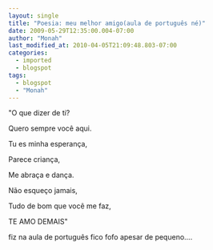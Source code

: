 ```yaml
---
layout: single
title: "Poesia: meu melhor amigo(aula de português né)"
date: 2009-05-29T12:35:00.004-07:00
author: "Monah"
last_modified_at: 2010-04-05T21:09:48.803-07:00
categories:
  - imported
  - blogspot
tags:
  - blogspot
  - "Monah"
---
```


"O que dizer de ti?

 Quero sempre você aqui.



 Tu es minha esperança,

 Parece criança,

 Me abraça e dança.



 Não esqueço jamais,

 Tudo de bom que você me faz,

 TE AMO DEMAIS"





fiz na aula de português fico fofo apesar de pequeno....